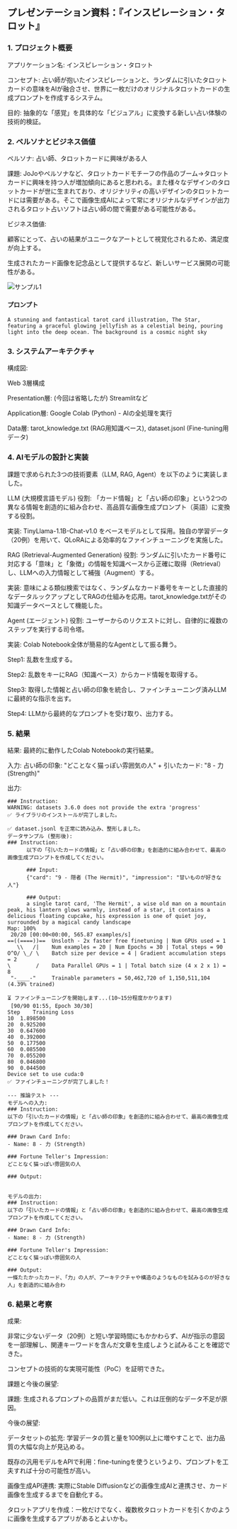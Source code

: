 ## プレゼンテーション資料：『インスピレーション・タロット』
### 1. プロジェクト概要
アプリケーション名: インスピレーション・タロット

コンセプト: 占い師が抱いたインスピレーションと、ランダムに引いたタロットカードの意味をAIが融合させ、世界に一枚だけのオリジナルタロットカードの生成プロンプトを作成するシステム。

目的: 抽象的な「感覚」を具体的な「ビジュアル」に変換する新しい占い体験の技術的検証。

### 2. ペルソナとビジネス価値
ペルソナ: 占い師、タロットカードに興味がある人

課題: JoJoやペルソナなど、タロットカードモチーフの作品のブーム→タロットカードに興味を持つ人が増加傾向にあると思われる。また様々なデザインのタロットカードが世に生まれており、オリジナリティの高いデザインのタロットカードには需要がある。そこで画像生成AIによって常にオリジナルなデザインが出力されるタロット占いソフトは占い師の間で需要がある可能性がある。

ビジネス価値:

顧客にとって、占いの結果がユニークなアートとして視覚化されるため、満足度が向上する。

生成されたカード画像を記念品として提供するなど、新しいサービス展開の可能性がある。

![サンプル1](./sample/generated_f98b4dba-bd1c-4fd4-b503-3900cb41476f2356833320426926422.jpg)

#### プロンプト
```
A stunning and fantastical tarot card illustration, The Star, featuring a graceful glowing jellyfish as a celestial being, pouring light into the deep ocean. The background is a cosmic night sky
```

### 3. システムアーキテクチャ
構成図:

Web 3層構成

Presentation層: (今回は省略したが) Streamlitなど

Application層: Google Colab (Python) - AIの全処理を実行

Data層: tarot_knowledge.txt (RAG用知識ベース), dataset.jsonl (Fine-tuning用データ)

### 4. AIモデルの設計と実装
課題で求められた3つの技術要素（LLM, RAG, Agent）を以下のように実装しました。

LLM (大規模言語モデル)
役割: 「カード情報」と「占い師の印象」という2つの異なる情報を創造的に組み合わせ、高品質な画像生成プロンプト（英語）に変換する役割。

実装: TinyLlama-1.1B-Chat-v1.0 をベースモデルとして採用。独自の学習データ（20例）を用いて、QLoRAによる効率的なファインチューニングを実施した。

RAG (Retrieval-Augmented Generation)
役割: ランダムに引いたカード番号に対応する「意味」と「象徴」の情報を知識ベースから正確に取得（Retrieval）し、LLMへの入力情報として補強（Augment）する。

実装: 意味による類似検索ではなく、ランダムなカード番号をキーとした直接的なデータルックアップとしてRAGの仕組みを応用。tarot_knowledge.txtがその知識データベースとして機能した。

Agent (エージェント)
役割: ユーザーからのリクエストに対し、自律的に複数のステップを実行する司令塔。

実装: Colab Notebook全体が簡易的なAgentとして振る舞う。

Step1: 乱数を生成する。

Step2: 乱数をキーにRAG（知識ベース）からカード情報を取得する。

Step3: 取得した情報と占い師の印象を統合し、ファインチューニング済みLLMに最終的な指示を出す。

Step4: LLMから最終的なプロンプトを受け取り、出力する。

### 5. 結果

結果: 最終的に動作したColab Notebookの実行結果。

入力: 占い師の印象: "どことなく猫っぽい雰囲気の人" + 引いたカード: "8 - 力 (Strength)"

出力:
```
### Instruction:
WARNING: datasets 3.6.0 does not provide the extra 'progress'
✅ ライブラリのインストールが完了しました。

✅ dataset.jsonl を正常に読み込み、整形しました。
データサンプル (整形後):
### Instruction:
      以下の「引いたカードの情報」と「占い師の印象」を創造的に組み合わせて、最高の画像生成プロンプトを作成してください。

      ### Input:
      {"card": "9 - 隠者 (The Hermit)", "impression": "甘いものが好きな人"}

      ### Output:
      a single tarot card, 'The Hermit', a wise old man on a mountain peak, his lantern glows warmly, instead of a star, it contains a delicious floating cupcake, his expression is one of quiet joy, surrounded by a magical candy landscape
Map: 100%
 20/20 [00:00<00:00, 565.87 examples/s]
==((====))==  Unsloth - 2x faster free finetuning | Num GPUs used = 1
   \\   /|    Num examples = 20 | Num Epochs = 30 | Total steps = 90
O^O/ \_/ \    Batch size per device = 4 | Gradient accumulation steps = 2
\        /    Data Parallel GPUs = 1 | Total batch size (4 x 2 x 1) = 8
 "-____-"     Trainable parameters = 50,462,720 of 1,150,511,104 (4.39% trained)

⏳ ファインチューニングを開始します...(10~15分程度かかります)
 [90/90 01:55, Epoch 30/30]
Step	Training Loss
10	1.898500
20	0.925200
30	0.647600
40	0.392000
50	0.177500
60	0.085500
70	0.055200
80	0.046800
90	0.044500
Device set to use cuda:0
✅ ファインチューニングが完了しました！

--- 推論テスト ---
モデルへの入力:
### Instruction:
以下の「引いたカードの情報」と「占い師の印象」を創造的に組み合わせて、最高の画像生成プロンプトを作成してください。

### Drawn Card Info:
- Name: 8 - 力 (Strength)

### Fortune Teller's Impression:
どことなく猫っぽい雰囲気の人

### Output:


モデルの出力:
### Instruction:
以下の「引いたカードの情報」と「占い師の印象」を創造的に組み合わせて、最高の画像生成プロンプトを作成してください。

### Drawn Card Info:
- Name: 8 - 力 (Strength)

### Fortune Teller's Impression:
どことなく猫っぽい雰囲気の人

### Output:
一條たたかったカード、「力」の人が、アーキテクチャや構造のようなものを試みるのが好きな人」を創造的に組み合わ
```
### 6. 結果と考察
成果:

非常に少ないデータ（20例）と短い学習時間にもかかわらず、AIが指示の意図を一部理解し、関連キーワードを含んだ文章を生成しようと試みることを確認できた。

コンセプトの技術的な実現可能性（PoC）を証明できた。

課題と今後の展望:

課題: 生成されるプロンプトの品質がまだ低い。これは圧倒的なデータ不足が原因。

今後の展望:

データセットの拡充: 学習データの質と量を100例以上に増やすことで、出力品質の大幅な向上が見込める。

既存の汎用モデルをAPIで利用：fine-tuningを使うというより、プロンプトを工夫すれば十分の可能性が高い。

画像生成API連携: 実際にStable Diffusionなどの画像生成AIと連携させ、カード画像を生成するまでを自動化する。

タロットアプリを作成：一枚だけでなく、複数枚タロットカードを引くかのように画像を生成するアプリがあるとよいかも。